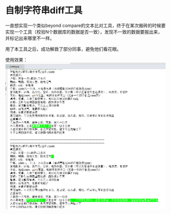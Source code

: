 
# 自制字符串diff工具

一直想实现一个类似beyond compare的文本比对工具，终于在某次搬砖的时候要实现一个工具（校验N个数据库的数据是否一致），发现不一致的数据要报出来，并标记出来哪里不一样。

用了本工具之后，成功解救了部分同事，避免他们看花眼。

使用效果：
![](docs/test1.png)


